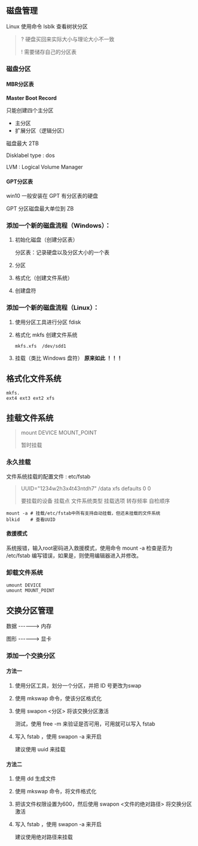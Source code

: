## 磁盘管理

Linux 使用命令 lsblk 查看树状分区

> ?	硬盘买回来实际大小与理论大小不一致
>
> !	需要储存自己的分区表

### 磁盘分区

#### MBR分区表

**Master Boot Record**

只能创建四个主分区

+ 主分区
+ 扩展分区（逻辑分区）

磁盘最大 2TB

Disklabel type : dos

LVM : Logical Volume Manager

#### GPT分区表

win10 一般安装在 GPT 有分区表的硬盘

GPT 分区磁盘最大单位到 ZB

### 添加一个新的磁盘流程（Windows）：

1. 初始化磁盘（创建分区表）

   分区表：记录硬盘以及分区大小的一个表

2. 分区

3. 格式化（创建文件系统）

4. 创建盘符

### 添加一个新的磁盘流程（Linux）：

1. 使用分区工具进行分区 fdisk

2. 格式化 mkfs 创建文件系统

   ```shell
   mkfs.xfs  /dev/sdd1
   ```

3. 挂载（类比 Windows 盘符）   **原来如此 ！！！**

## 格式化文件系统

```shell
mkfs. 
ext4 ext3 ext2 xfs
```

## 挂载文件系统

> mount DEVICE MOUNT_POINT
>
> 暂时挂载

### 永久挂载

文件系统挂载的配置文件 :  etc/fstab

> UUID="1234w2h3x4t43ntdh7" 		/data			xfs					defaults		0				0
>
> 要挂载的设备							挂载点	文件系统类型		挂载选项	转存频率	自检顺序

```shell
mount -a # 挂载/etc/fstab中所有支持自动挂载，但还未挂载的文件系统
blkid    # 查看UUID
```

#### 救援模式

系统报错，输入root密码进入救援模式，使用命令 mount -a 检查是否为 /etc/fstab 编写错误，如果是，则使用编辑器进入并修改。

### 卸载文件系统

```shell
umount DEVICE
umount MOUNT_POINT
```

## 交换分区管理

数据 ------> 内存

图形 ------> 显卡

### 添加一个交换分区

#### 方法一

1. 使用分区工具，划分一个分区，并把 ID 号更改为swap

2. 使用 mkswap 命令，使该分区格式化

3. 使用 swapon <分区> 将该交换分区激活

   测试，使用 free -m 来验证是否可用，可用就可以写入 fstab

4. 写入 fstab ，使用 swapon -a 来开启

   建议使用 uuid 来挂载

#### 方法二

1. 使用 dd 生成文件

2. 使用 mkswap 命令，将文件格式化

3. 把该文件权限设置为600，然后使用 swapon <文件的绝对路径> 将交换分区激活

4. 写入 fstab ，使用 swapon -a 来开启

   建议使用绝对路径来挂载